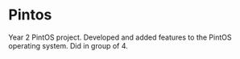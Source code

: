 # Pintos
Year 2 PintOS project. Developed and added features to the PintOS operating system. Did in group of 4. 
